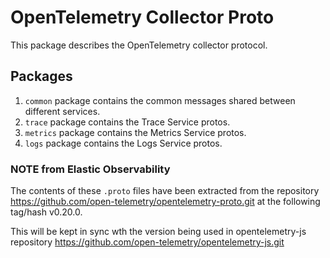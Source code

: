 # OpenTelemetry Collector Proto

This package describes the OpenTelemetry collector protocol.

## Packages

1. `common` package contains the common messages shared between different services.
2. `trace` package contains the Trace Service protos.
3. `metrics` package contains the Metrics Service protos.
4. `logs` package contains the Logs Service protos.

### NOTE from Elastic Observability
The contents of these `.proto` files have been extracted from the repository
https://github.com/open-telemetry/opentelemetry-proto.git at the following tag/hash v0.20.0.

This will be kept in sync wth the version being used in opentelemetry-js repository
https://github.com/open-telemetry/opentelemetry-js.git
